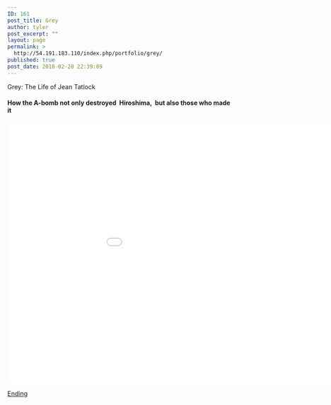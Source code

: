 ```yaml
---
ID: 161
post_title: Grey
author: tyler
post_excerpt: ""
layout: page
permalink: >
  http://54.191.183.110/index.php/portfolio/grey/
published: true
post_date: 2018-02-28 22:39:09
---
```

Grey: The Life of Jean Tatlock
<h4>How the A-bomb not only destroyed  Hiroshima,  but also those who made it</h4>

<iframe width="1050" height="590" src="//54.191.183.110/bootstrap/Grey/EntireComic.pdf" frameborder="0"></iframe>

<a href="//54.191.183.110/bootstrap/Grey/finalAnimation.mp4">Ending</a>